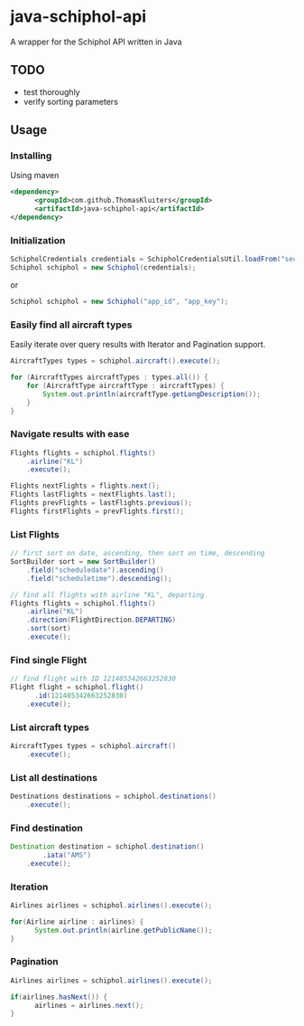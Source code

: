 # java-schiphol-api
A wrapper for the Schiphol API written in Java

## TODO

- test thoroughly
- verify sorting parameters

## Usage

### Installing

Using maven

```xml
<dependency>
      <groupId>com.github.ThomasKluiters</groupId>
      <artifactId>java-schiphol-api</artifactId>
</dependency>
```

### Initialization

```java
SchipholCredentials credentials = SchipholCredentialsUtil.loadFrom("secrets.json");
Schiphol schiphol = new Schiphol(credentials);
```

or

```java
Schiphol schiphol = new Schiphol("app_id", "app_key");
```

### Easily find all aircraft types

Easily iterate over query results with Iterator and Pagination support.

```Java
AircraftTypes types = schiphol.aircraft().execute();

for (AircraftTypes aircraftTypes : types.all()) {
	for (AircraftType aircraftType : aircraftTypes) {
	    System.out.println(aircraftType.getLongDescription());
	}
}
```

### Navigate results with ease

```Java
Flights flights = schiphol.flights()
    .airline("KL")
    .execute();

Flights nextFlights = flights.next();
Flights lastFlights = nextFlights.last();
Flights prevFlights = lastFlights.previous();
Flights firstFlights = prevFlights.first();
```

### List Flights

```Java
// first sort on date, ascending, then sort on time, descending
SortBuilder sort = new SortBuilder()
	.field("scheduledate").ascending()
	.field("scheduletime").descending();

// find all flights with airline "KL", departing
Flights flights = schiphol.flights()
	.airline("KL")
	.direction(FlightDirection.DEPARTING)
	.sort(sort)
    .execute();
```

### Find single Flight

```Java
// find flight with ID 121405342663252830
Flight flight = schiphol.flight()
      .id(121405342663252830)
    .execute();
```

### List aircraft types

```Java
AircraftTypes types = schiphol.aircraft()
    .execute();
```

### List all destinations

```Java
Destinations destinations = schiphol.destinations()
    .execute();
```

### Find destination

```Java
Destination destination = schiphol.destination()
        .iata("AMS")
    .execute();
```

### Iteration

```Java
Airlines airlines = schiphol.airlines().execute();

for(Airline airline : airlines) {
      System.out.println(airline.getPublicName());
}
```

### Pagination

```Java
Airlines airlines = schiphol.airlines().execute();

if(airlines.hasNext()) {
      airlines = airlines.next();
}
```

